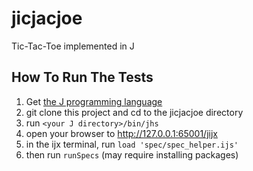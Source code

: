 jicjacjoe
=========

Tic-Tac-Toe implemented in J

How To Run The Tests
--------------------

1. Get [the J programming language](http://www.jsoftware.com)
2. git clone this project and cd to the jicjacjoe directory
3. run `<your J directory>/bin/jhs`
4. open your browser to http://127.0.0.1:65001/jijx
5. in the ijx terminal, run `load 'spec/spec_helper.ijs'`
6. then run `runSpecs` (may require installing packages) 
